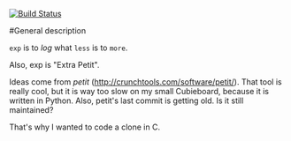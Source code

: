 [![Build Status](https://travis-ci.org/cadrian/exp.png?branch=master)](https://travis-ci.org/cadrian/exp)

#General description

`exp` is to *log* what `less` is to `more`.

Also, exp is "Extra Petit".

Ideas come from *petit* (http://crunchtools.com/software/petit/). That
tool is really cool, but it is way too slow on my small Cubieboard,
because it is written in Python. Also, petit's last commit is getting
old. Is it still maintained?

That's why I wanted to code a clone in C.
